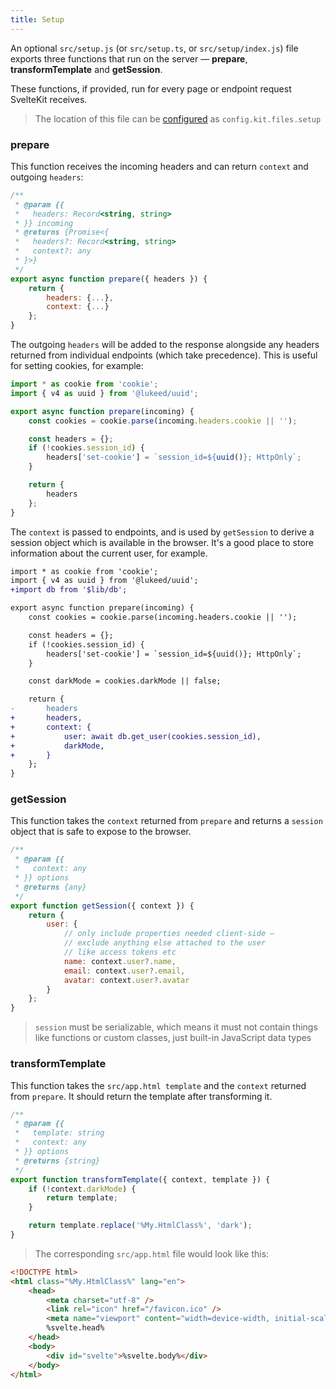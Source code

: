 ```yaml
---
title: Setup
---
```


An optional `src/setup.js` (or `src/setup.ts`, or `src/setup/index.js`) file exports three functions that run on the server — **prepare**, **transformTemplate** and **getSession**.

These functions, if provided, run for every page or endpoint request SvelteKit receives.

> The location of this file can be [configured](#configuration) as `config.kit.files.setup`

### prepare

This function receives the incoming headers and can return `context` and outgoing `headers`:

```js
/**
 * @param {{
 *   headers: Record<string, string>
 * }} incoming
 * @returns {Promise<{
 *   headers?: Record<string, string>
 *   context?: any
 * }>}
 */
export async function prepare({ headers }) {
	return {
		headers: {...},
		context: {...}
	};
}
```

The outgoing `headers` will be added to the response alongside any headers returned from individual endpoints (which take precedence). This is useful for setting cookies, for example:

```js
import * as cookie from 'cookie';
import { v4 as uuid } from '@lukeed/uuid';

export async function prepare(incoming) {
	const cookies = cookie.parse(incoming.headers.cookie || '');

	const headers = {};
	if (!cookies.session_id) {
		headers['set-cookie'] = `session_id=${uuid()}; HttpOnly`;
	}

	return {
		headers
	};
}
```

The `context` is passed to endpoints, and is used by `getSession` to derive a session object which is available in the browser. It's a good place to store information about the current user, for example.

```diff
import * as cookie from 'cookie';
import { v4 as uuid } from '@lukeed/uuid';
+import db from '$lib/db';

export async function prepare(incoming) {
	const cookies = cookie.parse(incoming.headers.cookie || '');

	const headers = {};
	if (!cookies.session_id) {
		headers['set-cookie'] = `session_id=${uuid()}; HttpOnly`;
	}

	const darkMode = cookies.darkMode || false;

	return {
-		headers
+		headers,
+		context: {
+			user: await db.get_user(cookies.session_id),
+			darkMode,
+		}
	};
}
```

### getSession

This function takes the `context` returned from `prepare` and returns a `session` object that is safe to expose to the browser.

```js
/**
 * @param {{
 *   context: any
 * }} options
 * @returns {any}
 */
export function getSession({ context }) {
	return {
		user: {
			// only include properties needed client-side —
			// exclude anything else attached to the user
			// like access tokens etc
			name: context.user?.name,
			email: context.user?.email,
			avatar: context.user?.avatar
		}
	};
}
```

> `session` must be serializable, which means it must not contain things like functions or custom classes, just built-in JavaScript data types

### transformTemplate

This function takes the `src/app.html template` and the `context` returned from `prepare`. It should return the template after transforming it.

```js
/**
 * @param {{
 *   template: string
 *   context: any
 * }} options
 * @returns {string}
 */
export function transformTemplate({ context, template }) {
	if (!context.darkMode) {
		return template;
	}

	return template.replace('%My.HtmlClass%', 'dark');
}
```

> The corresponding `src/app.html` file would look like this:

```html
<!DOCTYPE html>
<html class="%My.HtmlClass%" lang="en">
	<head>
		<meta charset="utf-8" />
		<link rel="icon" href="/favicon.ico" />
		<meta name="viewport" content="width=device-width, initial-scale=1" />
		%svelte.head%
	</head>
	<body>
		<div id="svelte">%svelte.body%</div>
	</body>
</html>
```
